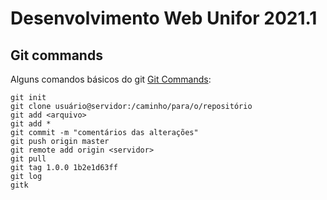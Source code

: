 # Desenvolvimento Web Unifor 2021.1

## Git commands

Alguns comandos básicos do git [Git Commands](https://rogerdudler.github.io/git-guide/index.pt_BR.html):
```
git init
git clone usuário@servidor:/caminho/para/o/repositório
git add <arquivo>
git add *
git commit -m "comentários das alterações"
git push origin master
git remote add origin <servidor>
git pull
git tag 1.0.0 1b2e1d63ff
git log
gitk
```